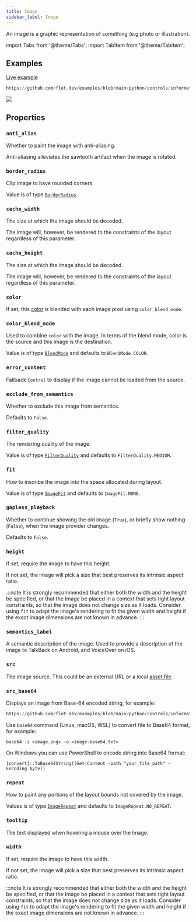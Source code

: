 ```yaml
---
title: Image
sidebar_label: Image
---
```


An image is a graphic representation of something (e.g photo or illustration).

import Tabs from '@theme/Tabs';
import TabItem from '@theme/TabItem';

## Examples

[Live example](https://flet-controls-gallery.fly.dev/displays/image)


```python reference
https://github.com/flet-dev/examples/blob/main/python/controls/information-displays/image/images-example.py
```


<img src="/img/docs/controls/image/custom-images.gif" className="screenshot-50"/>

## Properties

### `anti_alias`

Whether to paint the image with anti-aliasing.

Anti-aliasing alleviates the sawtooth artifact when the image is rotated.

### `border_radius`

Clip image to have rounded corners. 

Value is of type [`BorderRadius`](/docs/reference/types/borderradius).

### `cache_width`

The size at which the image should be decoded.
 
The image will, however, be rendered to the constraints of the layout regardless of this parameter. 

### `cache_height`

The size at which the image should be decoded.

The image will, however, be rendered to the constraints of the layout regardless of this parameter.

### `color`

If set, this [color](/docs/reference/colors) is blended with each image pixel using `color_blend_mode`.

### `color_blend_mode`

Used to combine `color` with the image. In terms of the blend mode, color is the source and this image is the
destination.

Value is of type [`BlendMode`](/docs/reference/types/blendmode) and defaults to `BlendMode.COLOR`.

### `error_content`

Fallback `Control` to display if the image cannot be loaded from the source.

### `exclude_from_semantics`

Whether to exclude this image from semantics.

Defaults to `False`.

### `filter_quality`

The rendering quality of the image.

Value is of type [`FilterQuality`](/docs/reference/types/filterquality) and defaults to `FilterQuality.MEDIUM`.

### `fit`

How to inscribe the image into the space allocated during layout.

Value is of type [`ImageFit`](/docs/reference/types/imagefit) and defaults to `ImageFit.NONE`.

### `gapless_playback`

Whether to continue showing the old image (`True`), or briefly show nothing (`False`), when the image provider changes.

Defaults to `False`.

### `height`

If set, require the image to have this height.

If not set, the image will pick a size that best preserves its intrinsic aspect ratio.

:::note
It is strongly recommended that either both the width and the height be specified, or that the Image be placed in a context that sets tight layout constraints, so that the image does not change size as it loads. Consider using `fit` to adapt the image's rendering to fit the given width and height if the exact image dimensions are not known in advance.
:::

### `semantics_label`

A semantic description of the image. Used to provide a description of the image to TalkBack on Android, and VoiceOver on iOS.

### `src`

The image source. 
This could be an external URL or a local [asset file](/docs/cookbook/assets).

### `src_base64`

Displays an image from Base-64 encoded string, for example:

```python reference
https://github.com/flet-dev/examples/blob/main/python/controls/information-displays/image/image-base64.py
```

Use `base64` command (Linux, macOS, WSL) to convert file to Base64 format, for example:

```
base64 -i <image.png> -o <image-base64.txt>
```

On Windows you can use PowerShell to encode string into Base64 format:

```posh
[convert]::ToBase64String((Get-Content -path "your_file_path" -Encoding byte))
```

### `repeat`

How to paint any portions of the layout bounds not covered by the image.

Values is of type [`ImageRepeat`](/docs/reference/types/imagerepeat) and defaults to `ImageRepeat.NO_REPEAT`.

### `tooltip`

The text displayed when hovering a mouse over the Image.

### `width`

If set, require the image to have this width.

If not set, the image will pick a size that best preserves its intrinsic aspect ratio.

:::note
It is strongly recommended that either both the width and the height be specified, or that the Image be placed in a context that sets tight layout constraints, so that the image does not change size as it loads. Consider using `fit` to adapt the image's rendering to fit the given width and height if the exact image dimensions are not known in advance.
:::
